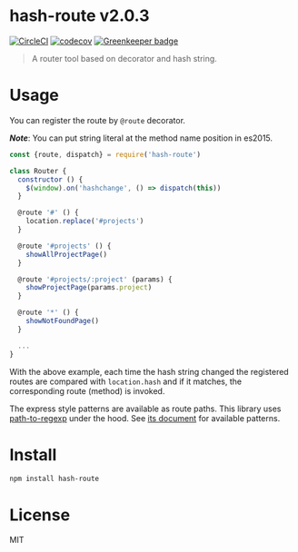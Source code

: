 # hash-route v2.0.3

[![CircleCI](https://circleci.com/gh/kt3k/hash-route.svg?style=svg)](https://circleci.com/gh/kt3k/hash-route)
[![codecov](https://codecov.io/gh/kt3k/hash-route/branch/master/graph/badge.svg)](https://codecov.io/gh/kt3k/hash-route) [![Greenkeeper badge](https://badges.greenkeeper.io/kt3k/hash-route.svg)](https://greenkeeper.io/)

> A router tool based on decorator and hash string.

# Usage

You can register the route by `@route` decorator.

***Note***: You can put string literal at the method name position in es2015.

```js
const {route, dispatch} = require('hash-route')

class Router {
  constructor () {
    $(window).on('hashchange', () => dispatch(this))
  }

  @route '#' () {
    location.replace('#projects')
  }

  @route '#projects' () {
    showAllProjectPage()
  }

  @route '#projects/:project' (params) {
    showProjectPage(params.project)
  }

  @route '*' () {
    showNotFoundPage()
  }

  ...
}

```

With the above example, each time the hash string changed the registered routes are compared with `location.hash` and if it matches, the corresponding route (method) is invoked.

The express style patterns are available as route paths. This library uses [path-to-regexp](https://www.npmjs.com/package/path-to-regexp) under the hood. See [its document](https://www.npmjs.com/package/path-to-regexp) for available patterns.

# Install

    npm install hash-route

# License

MIT
